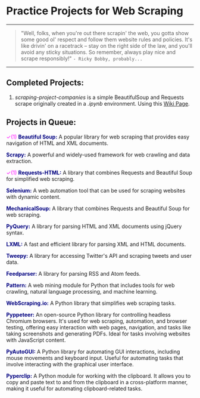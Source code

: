 # Practice Projects for Web Scraping

***

> "Well, folks, when you're out there scrapin' the web, you gotta show some good ol' respect and follow them website rules and policies. It's like drivin' on a racetrack – stay on the right side of the law, and you'll avoid any sticky situations. So remember, always play nice and scrape responsibly!" 
> `- Ricky Bobby, probably...`

***

<!-- [name](path or link to click) -->

## Completed Projects:

1. *scraping-project-companies* is a simple BeautifulSoup and Requests scrape originally created in a *.ipynb* environment. Using this [Wiki Page](https://en.wikipedia.org/wiki/List_of_largest_companies_in_the_United_States_by_revenue).

## Projects in Queue:

<span style="color: magenta">✓(1)</span> <span style="color: navy">**Beautiful Soup:**</span> A popular library for web scraping that provides easy navigation of HTML and XML documents.

<!--
Pros:
Easy to learn and use.
Excellent for parsing HTML and XML documents.
Great for web scraping static web pages.

Cons:
Cannot handle JavaScript-driven content.
-->

<span style="color: navy">**Scrapy:**</span> A powerful and widely-used framework for web crawling and data extraction.

<!--
Pros:
Powerful web scraping framework with robust features.
Supports asynchronous scraping.
Can handle large-scale web scraping projects.

Cons:
May have a steeper learning curve for beginners.
-->

<span style="color: magenta">✓(1)</span> <span style="color: navy">**Requests-HTML:**</span> A library that combines Requests and Beautiful Soup for simplified web scraping.

<!--
Pros:
Combines Requests and Beautiful Soup for a convenient scraping experience.
Easy to use for simple scraping tasks.

Cons:
Limited support for JavaScript-driven websites.
-->

<span style="color: navy">**Selenium:**</span> A web automation tool that can be used for scraping websites with dynamic content.

<!--
Pros:
Supports automation of browser interactions.
Can scrape dynamic websites.
Cross-browser compatibility.

Cons:
Slower than other methods due to browser rendering.
-->

<span style="color: navy">**MechanicalSoup:**</span> A library that combines Requests and Beautiful Soup for web scraping.

<!--
Pros:
Combines Requests and Beautiful Soup for scraping.
Easier for handling forms on websites.

Cons:
Limited support for JavaScript content.
-->

<span style="color: navy">**PyQuery:**</span> A library for parsing HTML and XML documents using jQuery syntax.

<!--
Pros:
jQuery-like syntax for parsing HTML and XML.
Suitable for developers familiar with jQuery.

Cons:
Limited features compared to more comprehensive libraries.
-->

<span style="color: navy">**LXML:**</span> A fast and efficient library for parsing XML and HTML documents.

<!--
Pros:
Fast and efficient XML and HTML parsing.
Supports XPath for advanced selection.

Cons:
Can be complex for beginners.
-->

<span style="color: navy">**Tweepy:**</span> A library for accessing Twitter's API and scraping tweets and user data.

<!--
Pros:
Provides easy access to Twitter API.
Ideal for scraping and interacting with Twitter data.

Cons:
Limited to Twitter-specific data.
-->

<span style="color: navy">**Feedparser:**</span> A library for parsing RSS and Atom feeds.

<!--
Pros:
Simplifies parsing of RSS and Atom feeds.
Suitable for working with syndicated content.

Cons:
Limited to feed parsing.
-->

<span style="color: navy">**Pattern:**</span> A web mining module for Python that includes tools for web crawling, natural language processing, and machine learning.

<!--
Pros:
Offers web mining, natural language processing, and machine learning tools.
Suitable for more advanced web scraping tasks.

Cons:
May be complex for basic scraping.
-->

<span style="color: navy">**WebScraping.io:**</span> A Python library that simplifies web scraping tasks.

<!--
Pros:
Simplifies common web scraping tasks.
Suitable for beginners.

Cons:
Limited to basic web scraping.
-->

<span style="color: navy">**Pyppeteer:**</span> An open-source Python library for controlling headless Chromium browsers. It's used for web scraping, automation, and browser testing, offering easy interaction with web pages, navigation, and tasks like taking screenshots and generating PDFs. Ideal for tasks involving websites with JavaScript content.

<!--
Pros:
Controls headless Chromium for scraping dynamic websites.
Supports tasks like taking screenshots and generating PDFs.

Cons:
Requires a heavier browser engine.
-->

<span style="color: navy">**PyAutoGUI:**</span> A Python library for automating GUI interactions, including mouse movements and keyboard input. Useful for automating tasks that involve interacting with the graphical user interface.

<!--
Pros:
Automates GUI interactions and can simulate user input.
Suitable for tasks that require interaction with desktop applications.

Cons:
May not be suitable for web scraping tasks.
-->

<span style="color: navy">**Pyperclip:**</span> A Python module for working with the clipboard. It allows you to copy and paste text to and from the clipboard in a cross-platform manner, making it useful for automating clipboard-related tasks.

<!--
Pros:
Simplifies clipboard operations.
Cross-platform compatibility.

Cons:
Limited to clipboard-related tasks.
-->